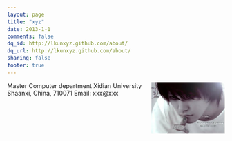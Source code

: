 ```yaml
---
layout: page
title: "xyz"
date: 2013-1-1 
comments: false
dq_id: http://lkunxyz.github.com/about/
dq_url: http://lkunxyz.github.com/about/
sharing: false
footer: true
---
```


<img src="/images/my_pic.jpg" align ="right" alt="My photo" width="170" height="120">
Master   
Computer department 
Xidian University   
Shaanxi, China, 710071     
Email: xxx@xxx    

